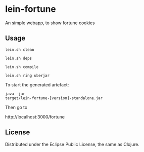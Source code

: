 # lein-fortune

An simple webapp, to show fortune cookies

## Usage
<code>lein.sh clean</code>

<code>lein.sh deps</code>

<code>lein.sh compile</code>

<code>lein.sh ring uberjar</code>

To start the generated artefact:

<code>java -jar target/lein-fortune-[version]-standalone.jar</code>

Then go to

http://localhost:3000/fortune

## License

Distributed under the Eclipse Public License, the same as Clojure.
